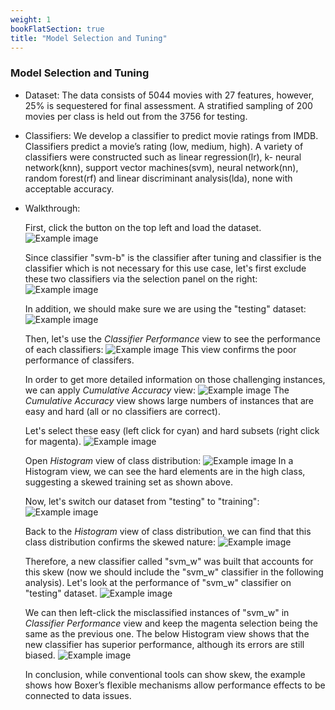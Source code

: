 ```yaml
---
weight: 1
bookFlatSection: true
title: "Model Selection and Tuning"
---
```


 

### **Model Selection and Tuning**
<!-- : Movies -->
- Dataset: The data consists of 5044 movies with 27 features, however, 25% is sequestered for final assessment. A stratified sampling of 200 movies per class is held out from the 3756 for testing. 

- Classifiers: We develop a classifier to predict movie ratings from IMDB. Classifiers predict a movie’s rating (low, medium, high). A variety of classifiers were constructed such as linear regression(lr), k- neural network(knn), support vector machines(svm), neural network(nn), random forest(rf) and linear discriminant analysis(lda), none with acceptable accuracy.

- Walkthrough:

  First, click the button on the top left and load the dataset.
  ![Example image](../../../image/movie-1.png)

  Since classifier "svm-b" is the classifier after tuning and classifier is the classifier which is not necessary for this use case, let's first exclude these two classifiers via the selection panel on the right:
  ![Example image](../../../image/movie-2.png)

  In addition, we should make sure we are using the "testing" dataset:
  ![Example image](../../../image/movie-3.png)

  Then, let's use the *Classifier Performance* view to see the performance of each classifiers:
  ![Example image](../../../image/movie-4.png)
  This view confirms the poor performance of classifers. 

  In order to get more detailed information on those challenging instances, we can apply *Cumulative Accuracy* view:
   ![Example image](../../../image/movie-5.png)
  The *Cumulative Accuracy* view shows large numbers of instances that are easy and hard (all or no classifiers are correct).

  Let's select these easy (left click for cyan) and hard subsets (right click for magenta). 
  ![Example image](../../../image/movie-6.png)

  Open *Histogram* view of class distribution:
  ![Example image](../../../image/movie-7.png)
   In a Histogram view, we can see the hard elements are in the high class, suggesting a skewed training set as shown above. 
 
   Now, let's switch our dataset from "testing" to "training":
   ![Example image](../../../image/movie-8.png)

   Back to the *Histogram* view of class distribution, we can find that this class distribution confirms the skewed nature:
   ![Example image](../../../image/movie-9.png)

   Therefore, a new classifier called "svm_w" was built that accounts for this skew (now we should include the "svm_w" classifier in the following analysis). 
   Let's look at the performance of "svm_w" classifier on "testing" dataset. 
   ![Example image](../../../image/movie-10.png)

   We can then left-click the misclassified instances of "svm_w" in *Classifier Performance* view and keep the magenta selection being the same as the previous one. The below Histogram view shows that the new classifier has superior performance, although its errors are still biased.
   ![Example image](../../../image/movie-11.png)
   
   In conclusion, while conventional tools can show skew, the example shows how Boxer’s flexible mechanisms allow performance effects to be connected to data issues.

  


